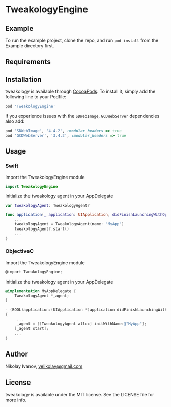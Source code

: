 # TweakologyEngine

## Example

To run the example project, clone the repo, and run `pod install` from the Example directory first.

## Requirements

## Installation

tweakology is available through [CocoaPods](http://cocoapods.org). To install
it, simply add the following line to your Podfile:

```ruby
pod 'TweakologyEngine'
```

If you experience issues with the `SDWebImage`,  `GCDWebServer` dependencies also add:

```ruby
pod 'SDWebImage', '4.4.2', :modular_headers => true
pod 'GCDWebServer', '3.4.2', :modular_headers => true
```

## Usage

### Swift

Import the TweakologyEngine module
```swift
import TweakologyEngine
```

Initialize the tweakology agent in your AppDelegate

```swift
var tweakologyAgent: TweakologyAgent?

func application(_ application: UIApplication, didFinishLaunchingWithOptions launchOptions: [UIApplication.LaunchOptionsKey: Any]?) -> Bool {
    ...
    tweakologyAgent = TweakologyAgent(name: "MyApp")
    tweakologyAgent?.start()
    ...
}
```

### ObjectiveC

Import the TweakologyEngine module
```objective-c
@import TweakologyEngine;
```

Initialize the tweakology agent in your AppDelegate

```objective-c
@implementation MyAppDelegate {
    TweakologyAgent *_agent;
}

- (BOOL)application:(UIApplication *)application didFinishLaunchingWithOptions:(NSDictionary *)launchOptions
{
     ...
     _agent = [[TweakologyAgent alloc] initWithName:@"MyApp"];
    [_agent start];
    ...
}
```

## Author

Nikolay Ivanov, velikolay@gmail.com

## License

tweakology is available under the MIT license. See the LICENSE file for more info.
